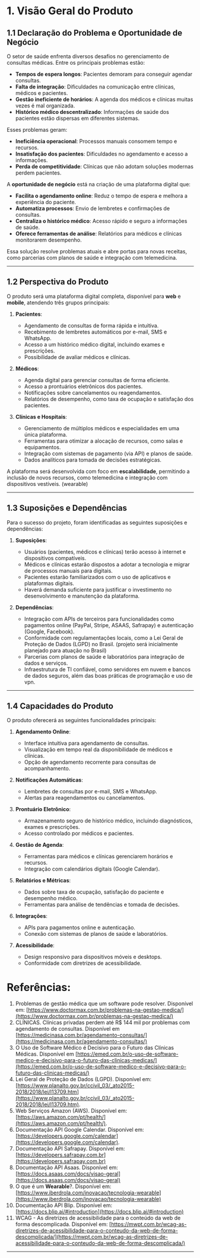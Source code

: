 # 1. Visão Geral do Produto

## 1.1 Declaração do Problema e Oportunidade de Negócio

O setor de saúde enfrenta diversos desafios no gerenciamento de consultas médicas. Entre os principais problemas estão:
- **Tempos de espera longos**: Pacientes demoram para conseguir agendar consultas.
- **Falta de integração**: Dificuldades na comunicação entre clínicas, médicos e pacientes.
- **Gestão ineficiente de horários**: A agenda dos médicos e clínicas muitas vezes é mal organizada.
- **Histórico médico descentralizado**: Informações de saúde dos pacientes estão dispersas em diferentes sistemas.

Esses problemas geram:
- **Ineficiência operacional**: Processos manuais consomem tempo e recursos.
- **Insatisfação dos pacientes**: Dificuldades no agendamento e acesso a informações.
- **Perda de competitividade**: Clínicas que não adotam soluções modernas perdem pacientes.

A **oportunidade de negócio** está na criação de uma plataforma digital que:
- **Facilita o agendamento online**: Reduz o tempo de espera e melhora a experiência do paciente.
- **Automatiza processos**: Envio de lembretes e confirmações de consultas.
- **Centraliza o histórico médico**: Acesso rápido e seguro a informações de saúde.
- **Oferece ferramentas de análise**: Relatórios para médicos e clínicas monitorarem desempenho.

Essa solução resolve problemas atuais e abre portas para novas receitas, como parcerias com planos de saúde e integração com telemedicina.

---

## 1.2 Perspectiva do Produto

O produto será uma plataforma digital completa, disponível para **web** e **mobile**, atendendo três grupos principais:

1. **Pacientes**:
   - Agendamento de consultas de forma rápida e intuitiva.
   - Recebimento de lembretes automáticos por e-mail, SMS e WhatsApp.
   - Acesso a um histórico médico digital, incluindo exames e prescrições.
   - Possibilidade de avaliar médicos e clínicas.

2. **Médicos**:
   - Agenda digital para gerenciar consultas de forma eficiente.
   - Acesso a prontuários eletrônicos dos pacientes.
   - Notificações sobre cancelamentos ou reagendamentos.
   - Relatórios de desempenho, como taxa de ocupação e satisfação dos pacientes.

3. **Clínicas e Hospitais**:
   - Gerenciamento de múltiplos médicos e especialidades em uma única plataforma.
   - Ferramentas para otimizar a alocação de recursos, como salas e equipamentos.
   - Integração com sistemas de pagamento (via API) e planos de saúde.
   - Dados analíticos para tomada de decisões estratégicas.

A plataforma será desenvolvida com foco em **escalabilidade**, permitindo a inclusão de novos recursos, como telemedicina e integração com dispositivos vestíveis. (wearable)

---

## 1.3 Suposições e Dependências

Para o sucesso do projeto, foram identificadas as seguintes suposições e dependências:

1. **Suposições**:
   - Usuários (pacientes, médicos e clínicas) terão acesso à internet e dispositivos compatíveis.
   - Médicos e clínicas estarão dispostos a adotar a tecnologia e migrar de processos manuais para digitais.
   - Pacientes estarão familiarizados com o uso de aplicativos e plataformas digitais.
   - Haverá demanda suficiente para justificar o investimento no desenvolvimento e manutenção da plataforma.

2. **Dependências**:
   - Integração com APIs de terceiros para funcionalidades como pagamentos online (PayPal, Stripe, ASAAS, Safrapay) e autenticação (Google, Facebook).
   - Conformidade com regulamentações locais, como a Lei Geral de Proteção de Dados (LGPD) no Brasil. (projeto será inicialmente planejado para atuação no Brasil)
   - Parcerias com planos de saúde e laboratórios para integração de dados e serviços.
   - Infraestrutura de TI confiável, como servidores em nuvem e bancos de dados seguros, além das boas práticas de programação e uso de vpn.

---

## 1.4 Capacidades do Produto

O produto oferecerá as seguintes funcionalidades principais:

1. **Agendamento Online**:
   - Interface intuitiva para agendamento de consultas.
   - Visualização em tempo real da disponibilidade de médicos e clínicas.
   - Opção de agendamento recorrente para consultas de acompanhamento.

2. **Notificações Automáticas**:
   - Lembretes de consultas por e-mail, SMS e WhatsApp.
   - Alertas para reagendamentos ou cancelamentos.

3. **Prontuário Eletrônico**:
   - Armazenamento seguro de histórico médico, incluindo diagnósticos, exames e prescrições.
   - Acesso controlado por médicos e pacientes.

4. **Gestão de Agenda**:
   - Ferramentas para médicos e clínicas gerenciarem horários e recursos.
   - Integração com calendários digitais (Google Calendar).

5. **Relatórios e Métricas**:
   - Dados sobre taxa de ocupação, satisfação do paciente e desempenho médico.
   - Ferramentas para análise de tendências e tomada de decisões.

6. **Integrações**:
   - APIs para pagamentos online e autenticação.
   - Conexão com sistemas de planos de saúde e laboratórios.

7. **Acessibilidade**:
   - Design responsivo para dispositivos móveis e desktops.
   - Conformidade com diretrizes de acessibilidade.

# Referências:

1. Problemas de gestão médica que um software pode resolver. Disponível em: [https://www.doctormax.com.br/problemas-na-gestao-medica/](https://www.doctormax.com.br/problemas-na-gestao-medica/)
2. CLÍNICAS. Clínicas privadas perdem até R$ 144 mil por problemas com agendamento de consultas. Disponível em [https://medicinasa.com.br/agendamento-consultas/](https://medicinasa.com.br/agendamento-consultas/)
3. O Uso de Software Médico é Decisivo para o Futuro das Clínicas Médicas. Disponível em [https://emed.com.br/o-uso-de-software-medico-e-decisivo-para-o-futuro-das-clinicas-medicas/](https://emed.com.br/o-uso-de-software-medico-e-decisivo-para-o-futuro-das-clinicas-medicas/)
4. Lei Geral de Proteção de Dados (LGPD). Disponível em: [https://www.planalto.gov.br/ccivil_03/_ato2015-2018/2018/lei/l13709.htm](https://www.planalto.gov.br/ccivil_03/_ato2015-2018/2018/lei/l13709.htm).
5. Web Serviços Amazon (AWS). Disponível em: [https://aws.amazon.com/pt/health/](https://aws.amazon.com/pt/health/).
6. Documentação API Google Calendar. Disponível em: [https://developers.google.com/calendar](https://developers.google.com/calendar).
7. Documentação API Safrapay. Disponível em: [https://developers.safrapay.com.br](https://developers.safrapay.com.br)
8. Documentação API Asaas. Disponível em: [https://docs.asaas.com/docs/visao-geral](https://docs.asaas.com/docs/visao-geral)
9. O que é um **Wearable**?. Disponível em: [https://www.iberdrola.com/inovacao/tecnologia-wearable](https://www.iberdrola.com/inovacao/tecnologia-wearable)
10. Documentação API Blip. Disponível em: [https://docs.blip.ai/#introduction](https://docs.blip.ai/#introduction)
11. WCAG - As diretrizes de acessibilidade para o conteúdo da web de forma descomplicada. Disponível em: [https://mwpt.com.br/wcag-as-diretrizes-de-acessibilidade-para-o-conteudo-da-web-de-forma-descomplicada/](https://mwpt.com.br/wcag-as-diretrizes-de-acessibilidade-para-o-conteudo-da-web-de-forma-descomplicada/)
---
